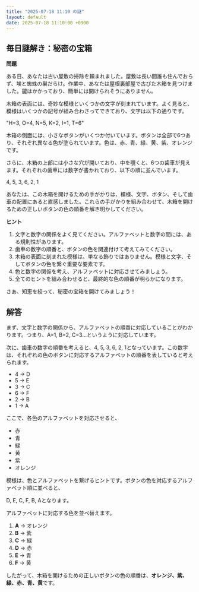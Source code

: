 ```yaml
---
title: "2025-07-18 11:10 の謎"
layout: default
date: 2025-07-18 11:10:00 +0900
---
```

## 毎日謎解き：秘密の宝箱

**問題**

ある日、あなたは古い屋敷の掃除を頼まれました。屋敷は長い間誰も住んでおらず、埃と蜘蛛の巣だらけ。作業中、あなたは屋根裏部屋で古びた木箱を見つけました。鍵はかかっており、簡単には開けられそうにありません。

木箱の表面には、奇妙な模様といくつかの文字が刻まれています。よく見ると、模様はいくつかの記号が組み合わさってできており、文字は以下の通りです。

"H=3, O=4, N=5, K=2, I=1, T=6"

木箱の側面には、小さなボタンがいくつか付いています。ボタンは全部で6つあり、それぞれ異なる色が塗られています。色は、赤、青、緑、黄、紫、オレンジです。

さらに、木箱の上部には小さな穴が開いており、中を覗くと、6つの歯車が見えます。それぞれの歯車には数字が書かれており、以下の順に並んでいます。

4, 5, 3, 6, 2, 1

あなたは、この木箱を開けるための手がかりは、模様、文字、ボタン、そして歯車の配置にあると直感しました。これらの手がかりを組み合わせて、木箱を開けるための正しいボタンの色の順番を解き明かしてください。

**ヒント**

1.  文字と数字の関係をよく見てください。アルファベットと数字の間には、ある規則性があります。
2.  歯車の数字の順番と、ボタンの色を関連付けて考えてみてください。
3.  木箱の表面に刻まれた模様は、単なる飾りではありません。模様と文字、そしてボタンの色を繋ぐ重要な要素です。
4.  色と数字の関係を考え、アルファベットに対応させてみましょう。
5.  全てのヒントを組み合わせると、最終的な色の順番が明らかになります。

さあ、知恵を絞って、秘密の宝箱を開けてみましょう！

## 解答

まず、文字と数字の関係から、アルファベットの順番に対応していることがわかります。つまり、A=1, B=2, C=3...というように対応しています。

次に、歯車の数字の順番を考えると、4, 5, 3, 6, 2, 1となっています。この数字は、それぞれの色のボタンに対応するアルファベットの順番を表していると考えられます。

*   4 → D
*   5 → E
*   3 → C
*   6 → F
*   2 → B
*   1 → A

ここで、各色のアルファベットを対応させると、

*   赤
*   青
*   緑
*   黄
*   紫
*   オレンジ

模様は、色とアルファベットを繋げるヒントです。ボタンの色を対応するアルファベット順に並べると、

D, E, C, F, B, Aとなります。

アルファベットに対応する色を並べ替えます。

1.  **A** → オレンジ
2.  **B** → 紫
3.  **C** → 緑
4.  **D** → 赤
5.  **E** → 青
6.  **F** → 黄

したがって、木箱を開けるための正しいボタンの色の順番は、**オレンジ、紫、緑、赤、青、黄**です。
